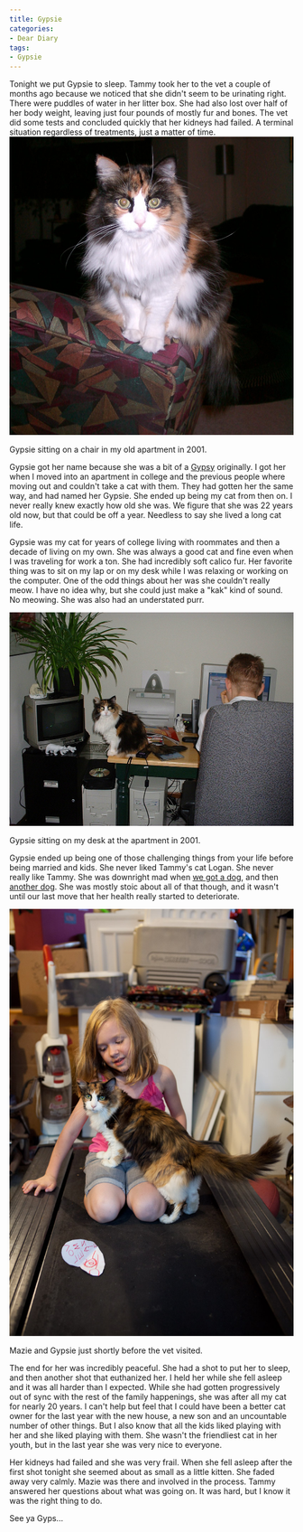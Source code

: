```yaml
---
title: Gypsie
categories:
- Dear Diary
tags:
- Gypsie
---
```


Tonight we put Gypsie to sleep. Tammy took her to the vet a couple of months ago because we noticed that she didn't seem to be urinating right. There were puddles of water in her litter box. She had also lost over half of her body weight, leaving just four pounds of mostly fur and bones. The vet did some tests and concluded quickly that her kidneys had failed. A terminal situation regardless of treatments, just a matter of time.
[![Gypsie sitting on Chair (2001)](/assets/posts/2011/20010308-201629-29.jpg)](http://thingelstad.com/s/gypsie/20010308-201629-29/img)  

Gypsie sitting on a chair in my old apartment in 2001.

Gypsie got her name because she was a bit of a [Gypsy](http://en.wikipedia.org/wiki/Gypsy) originally. I got her when I moved into an apartment in college and the previous people where moving out and couldn't take a cat with them. They had gotten her the same way, and had named her Gypsie. She ended up being my cat from then on. I never really knew exactly how old she was. We figure that she was 22 years old now, but that could be off a year. Needless to say she lived a long cat life.

Gypsie was my cat for years of college living with roommates and then a decade of living on my own. She was always a good cat and fine even when I was traveling for work a ton. She had incredibly soft calico fur. Her favorite thing was to sit on my lap or on my desk while I was relaxing or working on the computer. One of the odd things about her was she couldn't really meow. I have no idea why, but she could just make a "kak" kind of sound. No meowing. She was also had an understated purr.

[![](/assets/posts/2011/20010204-103230-30.jpg)](http://thingelstad.com/s/gypsie/20010204-103230-30/img)  

Gypsie sitting on my desk at the apartment in 2001.

Gypsie ended up being one of those challenging things from your life before being married and kids. She never liked Tammy's cat Logan. She never really like Tammy. She was downright mad when [we got a dog](/thingelstad/were-getting-a-dog), and then [another dog](/thingelstad/welcome-chase). She was mostly stoic about all of that though, and it wasn't until our last move that her health really started to deteriorate.

[![Mazie and Gypsie (2011)](/assets/posts/2011/20110808-192951-0001.jpg)](http://thingelstad.com/s/gypsie/20110808-192951-0001/img)  

Mazie and Gypsie just shortly before the vet visited.

The end for her was incredibly peaceful. She had a shot to put her to sleep, and then another shot that euthanized her. I held her while she fell asleep and it was all harder than I expected. While she had gotten progressively out of sync with the rest of the family happenings, she was after all my cat for nearly 20 years. I can't help but feel that I could have been a better cat owner for the last year with the new house, a new son and an uncountable number of other things. But I also know that all the kids liked playing with her and she liked playing with them. She wasn't the friendliest cat in her youth, but in the last year she was very nice to everyone.

Her kidneys had failed and she was very frail. When she fell asleep after the first shot tonight she seemed about as small as a little kitten. She faded away very calmly. Mazie was there and involved in the process. Tammy answered her questions about what was going on. It was hard, but I know it was the right thing to do.

See ya Gyps...
